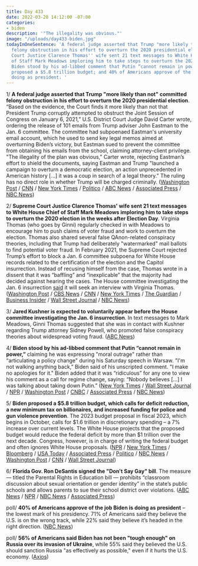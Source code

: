 ```yaml
---
title: Day 433
date: 2022-03-28 14:12:00 -07:00
categories:
- biden
description: '"The illegality was obvious."'
image: "/uploads/day433-biden.jpg"
todayInOneSentence: 'A federal judge asserted that Trump "more likely than not" committed
  felony obstruction in his effort to overturn the 2020 presidential election; Supreme
  Court Justice Clarence Thomas'' wife sent 21 text messages to White House Chief
  of Staff Mark Meadows imploring him to take steps to overturn the 2020 election;
  Biden stood by his ad-libbed comment that Putin “cannot remain in power”; Biden
  proposed a $5.8 trillion budget; and 40% of Americans approve of the job Biden is
  doing as president. '
---
```


1/ **A federal judge asserted that Trump "more likely than not" committed felony obstruction in his effort to overturn the 2020 presidential election**. “Based on the evidence, the Court finds it more likely than not that President Trump corruptly attempted to obstruct the Joint Session of Congress on January 6, 2021,” U.S. District Court Judge David Carter wrote, ordering the release of 101 emails from Trump adviser John Eastman to the Jan. 6 committee. The committee had subpoenaed Eastman's university email account, which he used to send key legal memos aimed at overturning Biden’s victory, but Eastman sued to prevent the committee from obtaining his emails from the school, claiming attorney-client privilege. "The illegality of the plan was obvious," Carter wrote, rejecting Eastman’s effort to shield the documents, saying Eastman and Trump "launched a campaign to overturn a democratic election, an action unprecedented in American history \[...\] it was a coup in search of a legal theory." The ruling has no direct role in whether Trump will be charged criminally. ([Washington Post](https://www.washingtonpost.com/politics/2022/03/28/judge-says-trump-more-than-likely-committeed-crime/) / [CNN](https://www.cnn.com/2022/03/28/politics/john-eastman-memo/index.html) / [New York Times](https://www.nytimes.com/2022/03/28/us/politics/trump-election-crimes.html) / [Politico](https://www.politico.com/news/2022/03/28/trump-judge-felony-obstruction-insurrection-00020918) / [ABC News](https://abcnews.go.com/US/judge-finds-trump-committed-felony-obstruction-effort-overturn/story?id=83721530) / [Associated Press](https://apnews.com/article/capitol-siege-elections-crime-donald-trump-presidential-elections-7b25a5f116f56f73d60b6cb298386bb9) / [NBC News](https://www.nbcnews.com/politics/donald-trump/federal-judge-finds-trump-likely-not-tried-illegally-disrupt-electoral-rcna21857))

2/ **Supreme Court Justice Clarence Thomas' wife sent 21 text messages to White House Chief of Staff Mark Meadows imploring him to take steps to overturn the 2020 election in the weeks after Election Day**. Virginia Thomas (who goes by Ginni) regularly checked in with Meadows to encourage him to push claims of voter fraud and work to overturn the election. Thomas also shared several false QAnon-related conspiracy theories, including that Trump had deliberately "watermarked" mail ballots to find potential voter fraud. In February 2021, the Supreme Court rejected Trump’s effort to block a Jan. 6 committee subpoena for White House records related to the certification of the election and the Capitol insurrection. Instead of recusing himself from the case, Thomas wrote in a dissent that it was “baffling” and “inexplicable” that the majority had decided against hearing the cases. The House committee investigating the Jan. 6 insurrection [said](https://www.washingtonpost.com/politics/2022/03/28/jan-6-committee-thomas-trump/) it will seek an interview with Virginia Thomas. ([Washington Post](https://www.washingtonpost.com/politics/2022/03/24/virginia-thomas-mark-meadows-texts/) / [CBS News](https://www.cbsnews.com/news/ginni-thomas-clarence-wife-mark-meadows-texts-2020-election-overturn/) / [CNN](https://www.cnn.com/2022/03/24/politics/ginni-thomas-mark-meadows-text-messages/index.html) / [New York Times](https://www.nytimes.com/2022/03/24/us/politics/ginni-thomas-trump-mark-meadows.html) / [The Guardian](https://www.theguardian.com/us-news/2022/mar/24/ginni-thomas-donald-trump-mark-meadows-texts-election) / [Business Insider](https://www.businessinsider.com/ginni-thomas-thought-biden-crime-family-would-be-sent-to-barges-off-gitmo-2022-3) / [Wall Street Journal](https://www.wsj.com/articles/jan-6-committee-seeks-to-talk-to-virginia-thomas-11648486335?mod=hp_lead_pos1) / [NBC News](https://www.nbcnews.com/politics/congress/ginni-thomas-pressed-gop-lawmakers-protest-2020-election-results-rcna21644))

3/ **Jared Kushner is expected to voluntarily appear before the House committee investigating the Jan. 6 insurrection**. In text messages to Mark Meadows, Ginni Thomas suggested that she was in contact with Kushner regarding Trump attorney Sidney Powell, who promoted false conspiracy theories about widespread voting fraud. ([ABC News](https://abcnews.go.com/US/jared-kushner-expected-jan-committee-week/story?id=83723385))

4/ **Biden stood by his ad-libbed comment that Putin “cannot remain in power,”** claiming he was expressing "moral outrage" rather than “articulating a policy change" during his Saturday speech in Warsaw. "I'm not walking anything back,” Biden said of his unscripted comment. "I make no apologies for it." Biden added that it was “ridiculous” for any one to view his comment as a call for regime change, saying: “Nobody believes \[...\] I was talking about taking down Putin.” ([New York Times](https://www.nytimes.com/2022/03/28/world/europe/biden-putin-russia-ukraine.html) / [Wall Street Journal](https://www.wsj.com/livecoverage/russia-ukraine-latest-news-2022-03-28) / [NPR](https://www.npr.org/2022/03/26/1089014039/biden-says-of-putin-for-gods-sake-this-man-cannot-remain-in-power) / [Washington Post](https://www.washingtonpost.com/politics/2022/03/26/biden-ukraine-putin-speech/) / [CNBC](https://www.cnbc.com/2022/03/26/biden-says-putin-cannot-remain-in-power-in-sweeping-speech-on-russian-invasion-of-ukraine.html) / [Associated Press](https://apnews.com/article/russia-ukraine-biden-migration-world-war-ii-warsaw-652da1c2ab1c88de3032241089bfa516) / [NBC News](https://www.nbcnews.com/news/world/biden-putin-remain-power-anxiety-europe-ukraine-war-rcna21783))

5/ **Biden proposed a $5.8 trillion budget, which calls for deficit reduction, a new minimum tax on billionaires, and increased funding for police and gun violence prevention**. The 2023 budget proposal in fiscal 2023, which begins in October, calls for $1.6 trillion in discretionary spending – a 7% increase over current levels.  The White House projects that the proposed budget would reduce the federal deficit by more than $1 trillion over the next decade. Congress, however, is in charge of writing the federal budget and often ignores White House proposals. ([NPR](https://www.npr.org/2022/03/28/1089144412/biden-budget-fiscal-2023) / [New York Times](https://www.nytimes.com/live/2022/03/28/us/biden-budget-proposal) / [Bloomberg](https://www.bloomberg.com/news/articles/2022-03-28/biden-pitches-5-8-billion-budget-with-plan-for-record-tax-hike?sref=MIBMEEoj) / [USA Today](https://www.usatoday.com/story/news/politics/2022/03/28/biden-budget-billionaires-tax-police/7186071001/) / [Associated Press](https://apnews.com/article/biden-covid-business-health-education-52b5f10b75baff1ad54886d63df64a5a) / [Politico](https://www.politico.com/news/2022/03/28/biden-requests-largest-defense-budget-00020859) / [NBC News](https://www.nbcnews.com/politics/white-house/bidens-2023-budget-target-billionaires-boost-military-funds-rcna21842) / [Washington Post](https://www.washingtonpost.com/us-policy/2022/03/28/biden-budget-white-house/) / [CNN](https://www.cnn.com/2022/03/28/politics/joe-biden-budget/index.html) / [Wall Street Journal](https://www.wsj.com/articles/bidens-budget-calls-for-increase-in-defense-spending-aiding-ukraine-11648479687))

6/ **Florida Gov. Ron DeSantis signed the "Don't Say Gay" bill**. The measure — titled the Parental Rights in Education bill — prohibits “classroom discussion about sexual orientation or gender identity” in the state’s public schools and allows parents to sue their school district over violations. ([ABC News](https://abcnews.go.com/US/florida-governor-signs-controversial-dont-gay-bill-law/story?id=83719304) / [NPR](https://www.npr.org/2022/03/28/1089221657/dont-say-gay-florida-desantis) / [NBC News](https://www.nbcnews.com/nbc-out/out-politics-and-policy/floridas-ron-desantis-signs-critics-call-dont-say-gay-bill-rcna19908) / [Associated Press](https://apnews.com/article/education-florida-ron-desantis-gender-identity-56aee61f075a12663f25990c7b31624d))

poll/ **40% of Americans approve of the job Biden is doing as president** – the lowest mark of his presidency. 71% of Americans said they believe the U.S. is on the wrong track, while 22% said they believe it’s headed in the right direction.  ([NBC News](https://www.nbcnews.com/politics/meet-the-press/bidens-job-approval-falls-lowest-level-presidency-war-inflation-fears-rcna21679))

poll/ **56% of Americans said Biden has not been "tough enough" on Russia over its invasion of Ukraine**, while 55% said they believed the U.S. should sanction Russia "as effectively as possible," even if it hurts the U.S. economy. ([Axios](https://www.axios.com/poll-americans-russia-sanctions-ukraine-war-149976a7-9a4d-4cff-9a40-d102cc44f904.html))